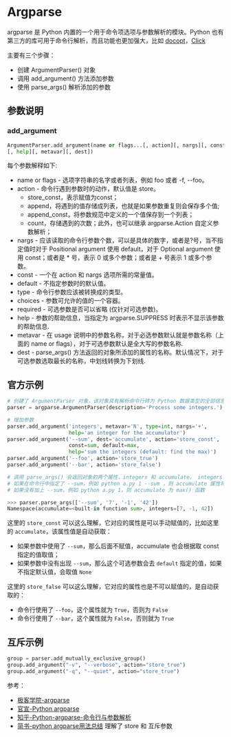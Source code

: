 # Argparse

argparse 是 Python 内置的一个用于命令项选项与参数解析的模块。Python 也有第三方的库可用于命令行解析，而且功能也更加强大，比如 [docopt](http://docopt.org/)，[Click](https://click.palletsprojects.com/en/5.x/)

主要有三个步骤：

- 创建 ArgumentParser() 对象
- 调用 add_argument() 方法添加参数
- 使用 parse_args() 解析添加的参数

## 参数说明

### add_argument

```python
ArgumentParser.add_argument(name or flags...[, action][, nargs][, const][, default][, type][, choices][, required]
[, help][, metavar][, dest])
```

每个参数解释如下:

- name or flags - 选项字符串的名字或者列表，例如 foo 或者 -f, --foo。
- action - 命令行遇到参数时的动作，默认值是 store。
    - store_const，表示赋值为const；
    - append，将遇到的值存储成列表，也就是如果参数重复则会保存多个值;
    - append_const，将参数规范中定义的一个值保存到一个列表；
    - count，存储遇到的次数；此外，也可以继承 argparse.Action 自定义参数解析；
- nargs - 应该读取的命令行参数个数，可以是具体的数字，或者是?号，当不指定值时对于 Positional argument 使用 default，对于 Optional argument 使用 const；或者是 * 号，表示 0 或多个参数；或者是 + 号表示 1 或多个参数。
- const - 一个在 action 和 nargs 选项所需的常量值。
- default - 不指定参数时的默认值。
- type - 命令行参数应该被转换成的类型。
- choices - 参数可允许的值的一个容器。
- required - 可选参数是否可以省略 (仅针对可选参数)。
- help - 参数的帮助信息，当指定为 argparse.SUPPRESS 时表示不显示该参数的帮助信息.
- metavar - 在 usage 说明中的参数名称，对于必选参数默认就是参数名称（上面的 name or flags），对于可选参数默认是全大写的参数名称.
- dest - parse_args() 方法返回的对象所添加的属性的名称。默认情况下，对于可选参数选取最长的名称，中划线转换为下划线.

## 官方示例

```python
# 创建了 ArgumentParser 对象，该对象具有解析命令行转为 Python 数据类型的全部信息
parser = argparse.ArgumentParser(description='Process some integers.')

# 增加参数
parser.add_argument('integers', metavar='N', type=int, nargs='+',
                    help='an integer for the accumulator')
parser.add_argument('--sum', dest='accumulate', action='store_const',
                    const=sum, default=max,
                    help='sum the integers (default: find the max)')
parser.add_argument('--foo', action='store_true')
parser.add_argument('--bar', action='store_false')

# 调用 parse_args() 会返回对象的两个属性，integers 和 accumulate。 integers 属性是一个列表
# 如果在命令行中指定了 --sum，例如 python a.py 1 --sum ，则 accumulate 属性将是 sum() 函数，
# 如果没有加上 --sum，例如 python a.py 1，则 accumulate 为 max() 函数

>>> parser.parse_args(['--sum', '7', '-1', '42'])
Namespace(accumulate=<built-in function sum>, integers=[7, -1, 42])

```

这里的 `store_const` 可以这么理解，它对应的属性是可以手动赋值的，比如这里的 `accumulate`，该属性值是自动获取：
- 如果参数中使用了 `--sum`，那么后面不赋值，accumulate 也会根据取 const 指定的值取值；
- 如果参数中没有出现 `--sum`，那么这个可选参数会去 `default` 指定的值，如果不指定默认值，会取值 `None`

这里的 `store_false` 可以这么理解，它对应的属性也是不可以赋值的，是自动获取的：
- 命令行使用了 `--foo`，这个属性就为 `True`，否则为 `False`
- 命令行使用了 `--bar`，这个属性就为 `False`，否则就为 `True`

## 互斥示例

```python
group = parser.add_mutually_exclusive_group()
group.add_argument("-v", "--verbose", action="store_true")
group.add_argument("-q", "--quiet", action="store_true")
```

参考：

- [极客学院-argparse](http://wiki.jikexueyuan.com/project/explore-python/Standard-Modules/argparse.html)
- [官宣-Python argparse](https://docs.python.org/3/library/argparse.html)
- [知乎-Python-argparse-命令行与参数解析](https://zhuanlan.zhihu.com/p/34395749)
- [简书-python argparse用法总结](https://www.jianshu.com/p/fef2d215b91d) 理解了 store 和 互斥参数